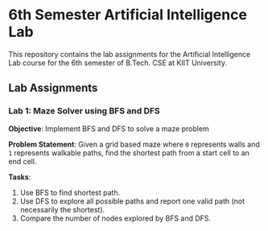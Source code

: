 # 6th Semester Artificial Intelligence Lab

This repository contains the lab assignments for the Artificial Intelligence Lab course for the 6th semester of B.Tech. CSE at KIIT University.

## Lab Assignments

### Lab 1: Maze Solver using BFS and DFS
**Objective**: Implement BFS and DFS to solve a maze problem

**Problem Statement**: Given a grid based maze where `0` represents walls and  `1` represents walkable paths, find the shortest path from a start cell to an end cell.

**Tasks**: 
1. Use BFS to find shortest path.
2. Use DFS to explore all possible paths and report one valid path (not necessarily the shortest).
3. Compare the number of nodes explored by BFS and DFS.